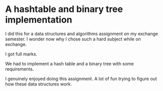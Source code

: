 # A hashtable and binary tree implementation

I did this for a data structures and algorithms assignment on my exchange semester. I wonder now why I chose such a hard subject while on exchange.

I got full marks.

We had to implement a hash table and a binary tree with some requirements.

I genuinely enjoyed doing this assignment. A lot of fun trying to figure out how these data structures work.
